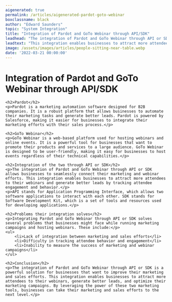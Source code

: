 ```yaml
---
aigenerated: true
permalink: /articles/aigenerated-pardot-goto-webinar
boxclassname: black
author: "Edward Saunders"
topic: "System Integration"
title: "Integration of Pardot and GoTo Webinar through API/SDK"
leadhead: "The integration of Pardot and GoTo Webinar through API or SDK is a powerful solution for businesses that want to improve their marketing and sales efforts"
leadtext: "This integration enables businesses to attract more attendees to their webinars, generate better leads, and optimize their marketing campaigns. By leveraging the power of these two marketing tools, businesses can take their marketing and sales efforts to the next level."
image: /assets/images/articles/people-sitting-near-table.webp
date: '2022-03-21 00:00:00'
---
```

<div class="arttext">	<h1>Integration of Pardot and GoTo Webinar through API/SDK</h1>

	<h2>Pardot</h2>
	<p>Pardot is a marketing automation software designed for B2B companies. It is a robust platform that allows businesses to automate their marketing tasks and generate better leads. Pardot is powered by Salesforce, making it easier for businesses to integrate their marketing efforts with their sales process.</p>

	<h2>GoTo Webinar</h2>
	<p>GoTo Webinar is a web-based platform used for hosting webinars and online events. It is a powerful tool for businesses that want to promote their products and services to a large audience. GoTo Webinar is designed to be user-friendly, making it easy for businesses to host events regardless of their technical capabilities.</p>

	<h2>Integration of the two through API or SDK</h2>
	<p>The integration of Pardot and GoTo Webinar through API or SDK allows businesses to seamlessly connect their marketing and webinar efforts. This integration enables businesses to attract more attendees to their webinars and generate better leads by tracking attendee engagement and behavior.</p>
	<p>API stands for Application Programming Interface, which allows two software applications to interact with each other. SDK stands for Software Development Kit, which is a set of tools and resources used for developing applications.</p>

	<h2>Problems their integration solves</h2>
	<p>Integrating Pardot and GoTo Webinar through API or SDK solves several problems that businesses might face while running marketing campaigns and hosting webinars. These include:</p>
	<ul>
		<li>Lack of integration between marketing and sales efforts</li>
		<li>Difficulty in tracking attendee behavior and engagement</li>
		<li>Inability to measure the success of marketing and webinar campaigns</li>
	</ul>	

	<h2>Conclusion</h2>
	<p>The integration of Pardot and GoTo Webinar through API or SDK is a powerful solution for businesses that want to improve their marketing and sales efforts. This integration enables businesses to attract more attendees to their webinars, generate better leads, and optimize their marketing campaigns. By leveraging the power of these two marketing tools, businesses can take their marketing and sales efforts to the next level.</p>

</div>